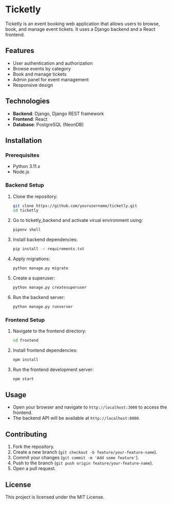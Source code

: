 # Ticketly

Ticketly is an event booking web application that allows users to browse, book, and manage event tickets. It uses a Django backend and a React frontend.

## Features

- User authentication and authorization
- Browse events by category
- Book and manage tickets
- Admin panel for event management
- Responsive design

## Technologies

- **Backend**: Django, Django REST framework
- **Frontend**: React
- **Database**: PostgreSQL (NeonDB)

## Installation

### Prerequisites

- Python 3.11.x
- Node.js

### Backend Setup

1. Clone the repository:
    ```sh
    git clone https://github.com/yourusername/ticketly.git
    cd ticketly
    ```

2. Go to ticketly_backend and activate virual environment using:
    ```sh
    pipenv shell
    ```

3. Install backend dependencies:
    ```sh
    pip install -r requirements.txt
    ```

4. Apply migrations:
    ```sh
    python manage.py migrate
    ```

5. Create a superuser:
    ```sh
    python manage.py createsuperuser
    ```

6. Run the backend server:
    ```sh
    python manage.py runserver
    ```

### Frontend Setup

1. Navigate to the frontend directory:
    ```sh
    cd frontend
    ```

2. Install frontend dependencies:
    ```sh
    npm install
    ```

3. Run the frontend development server:
    ```sh
    npm start
    ```

## Usage

- Open your browser and navigate to `http://localhost:3000` to access the frontend.
- The backend API will be available at `http://localhost:8000`.

## Contributing

1. Fork the repository.
2. Create a new branch (`git checkout -b feature/your-feature-name`).
3. Commit your changes (`git commit -m 'Add some feature'`).
4. Push to the branch (`git push origin feature/your-feature-name`).
5. Open a pull request.

## License

This project is licensed under the MIT License.
